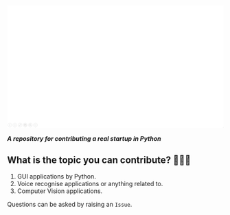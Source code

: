 <img src="../assets/banner.gif">

***A repository for contributing a real startup in Python***

## What is the topic you can contribute? 👨🏻‍💻

1. GUI applications by Python.
2. Voice recognise applications or anything related to.
3. Computer Vision applications.

Questions can be asked by raising an `Issue`.